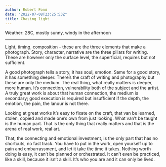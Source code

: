 ```yaml
---
author: Robert Fonó
date: "2022-07-08T23:25:53Z"
title: Chasing light
---
```


Weather: 28C, mostly sunny, windy in the afternoon

---

Light, timing, composition – these are the three elements that make a photograph. Story, character, narrative are the three pillars for writing. These are however only the surface level, the superficial, requires but not sufficient.

A good photograph tells a story, it has soul, emotion. Same for a good story, it has something deeper. There’s the craft of writing and photography but these are only the medium. The real thing, what really matters is deeper, more human. It’s connection, vulnerability both of the subject and the artist. A truly great work is about that human connection, the medium is secondary; good execution is required but insufficient if the depth, the emotion, the pain, the lanour is not there.

Looking at great works it’s easy to fixate on the craft, that van be learned, stolen, copied and made one’s own from just looking. What van’t be taught is the human part. That is the only thing that really matters and that is the arena of real work, real art.

That, the connecting and emotional investment, is the only part that has no shortcuts, no fast track. You have to put in the work, open yourself up to pain and embarrassment, and let it take the time it takes. Nothing worth doing is easy, it can’t be planned or orchestrated. It can’t even be practiced, like a skill, because it isn’t a skill. It’s who you are and it can only be lived.
